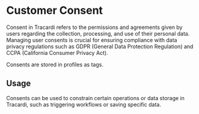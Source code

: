 # Customer Consent

Consent in Tracardi refers to the permissions and agreements given by users regarding the collection, processing, and
use of their personal data. Managing user consents is crucial for ensuring compliance with data privacy regulations such
as GDPR (General Data Protection Regulation) and CCPA (California Consumer Privacy Act).

Consents are stored in profiles as tags.

## Usage

Consents can be used to constrain certain operations or data storage in Tracardi, such as triggering workflows or saving
specific data.